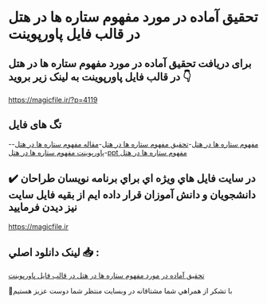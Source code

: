 # تحقیق آماده در مورد مفهوم ستاره ها در هتل در قالب فایل پاورپوینت

## برای دریافت تحقیق آماده در مورد مفهوم ستاره ها در هتل در قالب فایل پاورپوینت به لینک زیر بروید 👇

https://magicfile.ir/?p=4119

## تگ های فایل

-[مفهوم ستاره ها در هتل](https://magicfile.ir/product/%d8%aa%d8%ad%d9%82%db%8c%d9%82-%d9%85%d9%81%d9%87%d9%88%d9%85-%d8%b3%d8%aa%d8%a7%d8%b1%d9%87-%d9%87%d8%a7-%d8%af%d8%b1-%d9%87%d8%aa%d9%84-%d9%be%d8%a7%d9%88%d8%b1%d9%be%d9%88%db%8c%d9%86%d8%aa/)-[تحقیق مفهوم ستاره ها در هتل](https://magicfile.ir/product/%d8%aa%d8%ad%d9%82%db%8c%d9%82-%d9%85%d9%81%d9%87%d9%88%d9%85-%d8%b3%d8%aa%d8%a7%d8%b1%d9%87-%d9%87%d8%a7-%d8%af%d8%b1-%d9%87%d8%aa%d9%84-%d9%be%d8%a7%d9%88%d8%b1%d9%be%d9%88%db%8c%d9%86%d8%aa/)-[مقاله مفهوم ستاره ها در هتل](https://magicfile.ir/product/%d8%aa%d8%ad%d9%82%db%8c%d9%82-%d9%85%d9%81%d9%87%d9%88%d9%85-%d8%b3%d8%aa%d8%a7%d8%b1%d9%87-%d9%87%d8%a7-%d8%af%d8%b1-%d9%87%d8%aa%d9%84-%d9%be%d8%a7%d9%88%d8%b1%d9%be%d9%88%db%8c%d9%86%d8%aa/)-[پاورپوینت مفهوم ستاره ها در هتل](https://magicfile.ir/product/%d8%aa%d8%ad%d9%82%db%8c%d9%82-%d9%85%d9%81%d9%87%d9%88%d9%85-%d8%b3%d8%aa%d8%a7%d8%b1%d9%87-%d9%87%d8%a7-%d8%af%d8%b1-%d9%87%d8%aa%d9%84-%d9%be%d8%a7%d9%88%d8%b1%d9%be%d9%88%db%8c%d9%86%d8%aa/)-[ppt مفهوم ستاره ها در هتل](https://magicfile.ir/product/%d8%aa%d8%ad%d9%82%db%8c%d9%82-%d9%85%d9%81%d9%87%d9%88%d9%85-%d8%b3%d8%aa%d8%a7%d8%b1%d9%87-%d9%87%d8%a7-%d8%af%d8%b1-%d9%87%d8%aa%d9%84-%d9%be%d8%a7%d9%88%d8%b1%d9%be%d9%88%db%8c%d9%86%d8%aa/)

## ✔️ در سايت فايل هاي ويژه اي براي برنامه نويسان طراحان دانشجويان و دانش آموزان قرار داده ايم از بقيه فايل سايت نيز ديدن فرماييد

https://magicfile.ir


## لينک دانلود اصلي 📥 :

[تحقیق آماده در مورد مفهوم ستاره ها در هتل در قالب فایل پاورپوینت](https://magicfile.ir/product/%d8%aa%d8%ad%d9%82%db%8c%d9%82-%d9%85%d9%81%d9%87%d9%88%d9%85-%d8%b3%d8%aa%d8%a7%d8%b1%d9%87-%d9%87%d8%a7-%d8%af%d8%b1-%d9%87%d8%aa%d9%84-%d9%be%d8%a7%d9%88%d8%b1%d9%be%d9%88%db%8c%d9%86%d8%aa/) 


🙏با تشکر از همراهي شما مشتاقانه در وبسایت منتظر شما دوست عزیز هستیم

